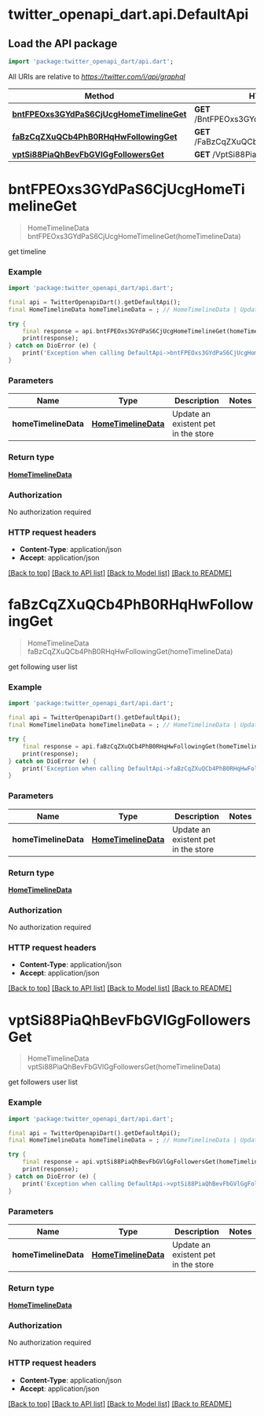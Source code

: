 # twitter_openapi_dart.api.DefaultApi

## Load the API package
```dart
import 'package:twitter_openapi_dart/api.dart';
```

All URIs are relative to *https://twitter.com/i/api/graphql*

Method | HTTP request | Description
------------- | ------------- | -------------
[**bntFPEOxs3GYdPaS6CjUcgHomeTimelineGet**](DefaultApi.md#bntfpeoxs3gydpas6cjucghometimelineget) | **GET** /BntFPEOxs3GYdPaS6CjUcg/HomeTimeline | 
[**faBzCqZXuQCb4PhB0RHqHwFollowingGet**](DefaultApi.md#fabzcqzxuqcb4phb0rhqhwfollowingget) | **GET** /FaBzCqZXuQCb4PhB0RHqHw/Following | 
[**vptSi88PiaQhBevFbGVlGgFollowersGet**](DefaultApi.md#vptsi88piaqhbevfbgvlggfollowersget) | **GET** /VptSi88PiaQhBevFbGVlGg/Followers | 


# **bntFPEOxs3GYdPaS6CjUcgHomeTimelineGet**
> HomeTimelineData bntFPEOxs3GYdPaS6CjUcgHomeTimelineGet(homeTimelineData)



get timeline

### Example
```dart
import 'package:twitter_openapi_dart/api.dart';

final api = TwitterOpenapiDart().getDefaultApi();
final HomeTimelineData homeTimelineData = ; // HomeTimelineData | Update an existent pet in the store

try {
    final response = api.bntFPEOxs3GYdPaS6CjUcgHomeTimelineGet(homeTimelineData);
    print(response);
} catch on DioError (e) {
    print('Exception when calling DefaultApi->bntFPEOxs3GYdPaS6CjUcgHomeTimelineGet: $e\n');
}
```

### Parameters

Name | Type | Description  | Notes
------------- | ------------- | ------------- | -------------
 **homeTimelineData** | [**HomeTimelineData**](HomeTimelineData.md)| Update an existent pet in the store | 

### Return type

[**HomeTimelineData**](HomeTimelineData.md)

### Authorization

No authorization required

### HTTP request headers

 - **Content-Type**: application/json
 - **Accept**: application/json

[[Back to top]](#) [[Back to API list]](../README.md#documentation-for-api-endpoints) [[Back to Model list]](../README.md#documentation-for-models) [[Back to README]](../README.md)

# **faBzCqZXuQCb4PhB0RHqHwFollowingGet**
> HomeTimelineData faBzCqZXuQCb4PhB0RHqHwFollowingGet(homeTimelineData)



get following user list

### Example
```dart
import 'package:twitter_openapi_dart/api.dart';

final api = TwitterOpenapiDart().getDefaultApi();
final HomeTimelineData homeTimelineData = ; // HomeTimelineData | Update an existent pet in the store

try {
    final response = api.faBzCqZXuQCb4PhB0RHqHwFollowingGet(homeTimelineData);
    print(response);
} catch on DioError (e) {
    print('Exception when calling DefaultApi->faBzCqZXuQCb4PhB0RHqHwFollowingGet: $e\n');
}
```

### Parameters

Name | Type | Description  | Notes
------------- | ------------- | ------------- | -------------
 **homeTimelineData** | [**HomeTimelineData**](HomeTimelineData.md)| Update an existent pet in the store | 

### Return type

[**HomeTimelineData**](HomeTimelineData.md)

### Authorization

No authorization required

### HTTP request headers

 - **Content-Type**: application/json
 - **Accept**: application/json

[[Back to top]](#) [[Back to API list]](../README.md#documentation-for-api-endpoints) [[Back to Model list]](../README.md#documentation-for-models) [[Back to README]](../README.md)

# **vptSi88PiaQhBevFbGVlGgFollowersGet**
> HomeTimelineData vptSi88PiaQhBevFbGVlGgFollowersGet(homeTimelineData)



get followers user list

### Example
```dart
import 'package:twitter_openapi_dart/api.dart';

final api = TwitterOpenapiDart().getDefaultApi();
final HomeTimelineData homeTimelineData = ; // HomeTimelineData | Update an existent pet in the store

try {
    final response = api.vptSi88PiaQhBevFbGVlGgFollowersGet(homeTimelineData);
    print(response);
} catch on DioError (e) {
    print('Exception when calling DefaultApi->vptSi88PiaQhBevFbGVlGgFollowersGet: $e\n');
}
```

### Parameters

Name | Type | Description  | Notes
------------- | ------------- | ------------- | -------------
 **homeTimelineData** | [**HomeTimelineData**](HomeTimelineData.md)| Update an existent pet in the store | 

### Return type

[**HomeTimelineData**](HomeTimelineData.md)

### Authorization

No authorization required

### HTTP request headers

 - **Content-Type**: application/json
 - **Accept**: application/json

[[Back to top]](#) [[Back to API list]](../README.md#documentation-for-api-endpoints) [[Back to Model list]](../README.md#documentation-for-models) [[Back to README]](../README.md)

